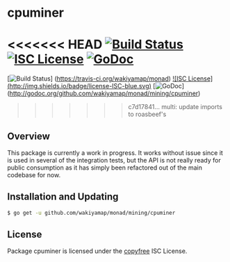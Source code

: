 cpuminer
========

<<<<<<< HEAD
[![Build Status](http://img.shields.io/travis/wakiyamap/monad.svg)](https://travis-ci.org/wakiyamap/monad)
[![ISC License](http://img.shields.io/badge/license-ISC-blue.svg)](http://copyfree.org)
[![GoDoc](https://img.shields.io/badge/godoc-reference-blue.svg)](http://godoc.org/github.com/wakiyamap/monad/mining/cpuminer)
=======
[![Build Status](http://img.shields.io/travis/wakiyamap/monad.svg)]
(https://travis-ci.org/wakiyamap/monad) [![ISC License]
(http://img.shields.io/badge/license-ISC-blue.svg)](http://copyfree.org)
[![GoDoc](https://img.shields.io/badge/godoc-reference-blue.svg)]
(http://godoc.org/github.com/wakiyamap/monad/mining/cpuminer)
>>>>>>> c7d17841... multi: update imports to roasbeef's

## Overview

This package is currently a work in progress.  It works without issue since it
is used in several of the integration tests, but the API is not really ready for
public consumption as it has simply been refactored out of the main codebase for
now.

## Installation and Updating

```bash
$ go get -u github.com/wakiyamap/monad/mining/cpuminer
```

## License

Package cpuminer is licensed under the [copyfree](http://copyfree.org) ISC
License.
